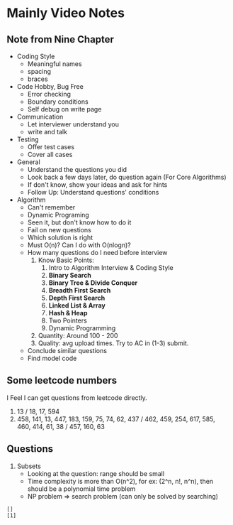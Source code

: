 # Mainly Video Notes

## Note from Nine Chapter

* Coding Style
  * Meaningful names
  * spacing
  * braces
* Code Hobby, Bug Free
  * Error checking
  * Boundary conditions
  * Self debug on write page
* Communication
  * Let interviewer understand you
  * write and talk
* Testing
  * Offer test cases
  * Cover all cases
* General
  * Understand the questions you did
  * Look back a few days later, do question again (For Core Algorithms)
  * If don't know, show your ideas and ask for hints
  * Follow Up: Understand questions' conditions
* Algorithm
  * Can't remember
  * Dynamic Programing
  * Seen it, but don't know how to do it
  * Fail on new questions
  * Which solution is right
  * Must O(n)? Can I do with O(nlogn)?
  * How many questions do I need before interview
    1. Know Basic Points:
       1. Intro to Algorithm Interview & Coding Style
       2. **Binary Search**
       3. **Binary Tree & Divide Conquer**
       4. **Breadth First Search**
       5. **Depth First Search**
       6. **Linked List & Array**
       7. **Hash & Heap**
       8. Two Pointers
       9. Dynamic Programming
    2. Quantity: Around 100 - 200
    3. Quality: avg upload times. Try to AC in (1-3) submit.
  * Conclude similar questions
  * Find model code

## Some leetcode numbers

I Feel I can get questions from leetcode directly.

1. 13 / 18, 17, 594
2. 458, 141, 13, 447, 183, 159, 75, 74, 62, 437 / 462, 459, 254, 617, 585, 460, 414, 61, 38 / 457, 160, 63

## Questions

1. Subsets
    * Looking at the question: range should be small
    * Time complexity is more than O(n^2), for ex: (2^n, n!, n^n), then should be a polynomial time problem
    * NP problem => search problem (can only be solved by searching)

```
[]
[1]
